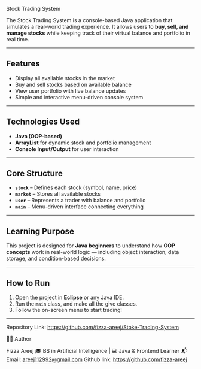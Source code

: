 Stock Trading System

The Stock Trading System is a console-based Java application that simulates a real-world trading experience.
It allows users to **buy, sell, and manage stocks** while keeping track of their virtual balance and portfolio in real time.

---

## Features

* Display all available stocks in the market
* Buy and sell stocks based on available balance
* View user portfolio with live balance updates
* Simple and interactive menu-driven console system

---

## Technologies Used

* **Java (OOP-based)**
* **ArrayList** for dynamic stock and portfolio management
* **Console Input/Output** for user interaction

---

## Core Structure

* **`stock`** – Defines each stock (symbol, name, price)
* **`market`** – Stores all available stocks
* **`user`** – Represents a trader with balance and portfolio
* **`main`** – Menu-driven interface connecting everything

---

## Learning Purpose

This project is designed for **Java beginners** to understand how **OOP concepts** work in real-world logic — including object interaction, data storage, and condition-based decisions.

---

## How to Run

1. Open the project in **Eclipse** or any Java IDE.
2. Run the `main` class, and make all the give classes.
3. Follow the on-screen menu to start trading!

---
Repository Link: https://github.com/fizza-areej/Stoke-Trading-System

👩‍💻 Author

Fizza Areej 🎓 BS in Artificial Intelligence | 💻 Java & Frontend Learner 
📬 Email: areej112992@gmail.com Github link: https://github.com/fizza-areej
